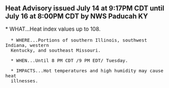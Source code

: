 <p>
   <h2>Heat Advisory issued July 14 at 9:17PM CDT until July 16 at 8:00PM CDT by NWS Paducah KY</h2>
   <div style="font-size:120%">* WHAT...Heat index values up to 108.
      
      * WHERE...Portions of southern Illinois, southwest Indiana, western
      Kentucky, and southeast Missouri.
      
      * WHEN...Until 8 PM CDT /9 PM EDT/ Tuesday.
      
      * IMPACTS...Hot temperatures and high humidity may cause heat
      illnesses.
   </div>
</p>